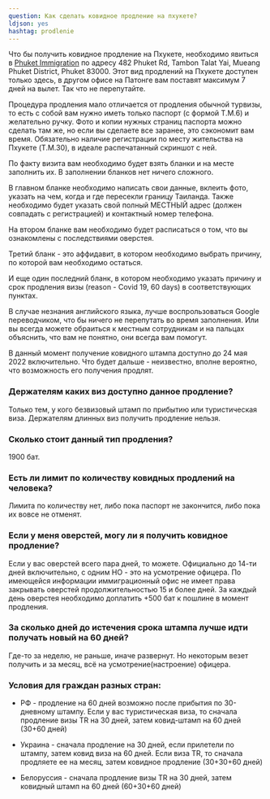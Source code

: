 ```yaml
---
question: Как сделать ковидное продление на пхукете?
ldjson: yes
hashtag: prodlenie
---
```


Что бы получить ковидное продление на Пхукете, необходимо явиться в [Phuket Immigration](https://goo.gl/maps/xseU2YiM7AyLauey7) по адресу 482 Phuket Rd, Tambon Talat Yai, Mueang Phuket District, Phuket 83000. Этот вид продлений на Пхукете доступен только здесь, в другом офисе на Патонге вам поставят максимум 7 дней на вылет. Так что не перепутайте.

Процедура продления мало отличается от продления обычной турвизы, то есть с собой вам нужно иметь только паспорт (с формой T.M.6) и желательно ручку. Фото и копии нужных страниц паспорта можно сделать там же, но если вы сделаете все заранее, это сэкономит вам время. Обязательно наличие регистрации по месту жительства на Пхукете (T.M.30), в идеале распечатанный скриншот с ней. 

По факту визита вам необходимо будет взять бланки и на месте заполнить их. В заполнении бланков нет ничего сложного. 

В главном бланке необходимо написать свои данные, вклеить фото, указать на чем, когда и где пересекли границу Таиланда. Также необходимо будет указать свой полный МЕСТНЫЙ адрес (должен совпадать с регистрацией) и контактный номер телефона.

На втором бланке вам необходимо будет расписаться о том, что вы ознакомлены с последствиями оверстея.

Третий бланк - это аффидавит, в котором необходимо выбрать причину, по которой вам необходимо остаться. 

И еще один последний бланк, в котором необходимо указать причину и срок продления визы (reason - Covid 19, 60 days) в соответствующих пунктах. 

В случае незнания английского языка, лучше воспрользоваться Google переводчиком, что бы ничего не перепутать во время заполнения. Или вы всегда можете обраиться к местным сотрудникам и на пальцах объяснить, что вам не понятно, они всегда вам помогут.

В данный момент получение ковидного штампа доступно до 24 мая 2022 включительно. Что будет дальше - неизвестно, вполне вероятно, что возможность его получения продлят.

### Держателям каких виз доступно данное продление?
Только тем, у кого безвизовый штамп по прибытию или туристическая виза. Держателям длинных виз получить продление нельзя.

### Сколько стоит данный тип продления?
1900 бат.

### Есть ли лимит по количеству ковидных продлений на человека?
Лимита по количеству нет, либо пока паспорт не закончится, либо пока их вовсе не отменят.

### Если у меня оверстей, могу ли я получить ковидное продление?
Если у вас оверстей всего пара дней, то можете. Официально до 14-ти дней включительно, с одним НО - это на усмотрение офицера. По имеющейся информации иммиграционный офис не имеет права закрывать оверстей продолжительностью 15 и более дней. За каждый день оверстея необходимо доплатить +500 бат к пошлине в момент продления.

### За сколько дней до истечения срока штампа лучше идти получать новый на 60 дней?
Где-то за неделю, не раньше, иначе развернут. Но некоторым везет получить и за месяц, всё на усмотрение(настроение) офицера.

### Условия для граждан разных стран: 

* РФ - продление на 60 дней возможно после прибытия по 30-дневному штампу. Если у вас туристическая виза, то сначала продление визы TR на 30 дней, затем ковид-штамп на 60 дней (30+60 дней)

* Украина - сначала продление на 30 дней, если прилетели по штампу, затем ковид виза на 60 дней. Если виза TR, то сначала продляете ее на месяц, затем ковидное продление (30+30+60 дней)

* Белоруссия - сначала продление визы TR на 30 дней, затем ковидный штамп на 60 дней (60+30+60 дней)

